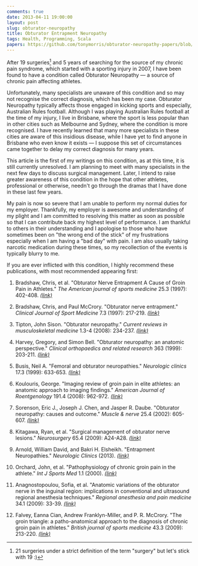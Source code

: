 ```yaml
---
comments: true
date: 2013-04-11 19:00:00
layout: post
slug: obturator-neuropathy
title: Obturator Entrapment Neuropathy
tags: Health, Programming, Scala
papers: https://github.com/tonymorris/obturator-neuropathy-papers/blob/master
---
```


After 19 surgeries[^1] and 5 years of searching for the source of my chronic pain syndrome, which started with a sporting injury in 2007, I have been found to have a condition called Obturator Neuropathy — a source of chronic pain affecting athletes.

Unfortunately, many specialists are unaware of this condition and so may not recognise the correct diagnosis, which has been my case. Obturator Neuropathy typically affects those engaged in kicking sports and especially, Australian Rules football. Although I was playing Australian Rules football at the time of my injury, I live in Brisbane, where the sport is less popular than in other cities such as Melbourne and Sydney, where the condition is more recognised. I have recently learned that many more specialists in these cities are aware of this insidious disease, while I have yet to find anyone in Brisbane who even know it exists — I suppose this set of circumstances came together to delay my correct diagnosis for many years.

This article is the first of my writings on this condition, as at this time, it is still currently unresolved. I am planning to meet with many specialists in the next few days to discuss surgical management. Later, I intend to raise greater awareness of this condition in the hope that other athletes, professional or otherwise, needn't go through the dramas that I have done in these last few years.

My pain is now so severe that I am unable to perform my normal duties for my employer. Thankfully, my employer is awesome and understanding of my plight and I am committed to resolving this matter as soon as possible so that I can contribute back my highest level of performance. I am thankful to others in their understanding and I apologise to those who have sometimes been on "the wrong end of the stick" of my frustrations especially when I am having a "bad day" with pain. I am also usually taking narcotic medication during these times, so my recollection of the events is typically blurry to me.

If you are ever inflicted with this condition, I highly recommend these publications, with most recommended appearing first:

1. Bradshaw, Chris, et al. "Obturator Nerve Entrapment A Cause of Groin Pain in Athletes." *The American journal of sports medicine* 25.3 (1997): 402-408. [_(link)_]($papers$/obturator-nerve-entrapment-a-cause-of-groin-pain.pdf?raw=true)

2. Bradshaw, Chris, and Paul McCrory. "Obturator nerve entrapment." *Clinical Journal of Sport Medicine* 7.3 (1997): 217-219. [_(link)_]($papers$/obturator-nerve-entrapment.pdf?raw=true)

3. Tipton, John Sison. "Obturator neuropathy." *Current reviews in musculoskeletal medicine* 1.3-4 (2008): 234-237. [_(link)_]($papers$/obturator-neuropathy-tipton.pdf?raw=true)

4. Harvey, Gregory, and Simon Bell. "Obturator neuropathy: an anatomic perspective." *Clinical orthopaedics and related research* 363 (1999): 203-211. [_(link)_]($papers$/obturator-neuropathy-an-anatomic-perspective.pdf?raw=true)

5. Busis, Neil A. "Femoral and obturator neuropathies." *Neurologic clinics* 17.3 (1999): 633-653. [_(link)_]($papers$/femoral-and-obturator-neuropathies.pdf?raw=true)

6. Koulouris, George. "Imaging review of groin pain in elite athletes: an anatomic approach to imaging findings." *American Journal of Roentgenology* 191.4 (2008): 962-972. [_(link)_]($papers$/imaging-review-of-groin-pain.pdf?raw=true)

7. Sorenson, Eric J., Joseph J. Chen, and Jasper R. Daube. "Obturator neuropathy: causes and outcome." *Muscle & nerve* 25.4 (2002): 605-607. [_(link)_]($papers$/obturator-neuropathy-causes-and-outcome.pdf?raw=true)

8. Kitagawa, Ryan, et al. "Surgical management of obturator nerve lesions." *Neurosurgery* 65.4 (2009): A24-A28. [_(link)_]($papers$/surgical-management-of-obturator-nerve-lesions.pdf?raw=true)

9. Arnold, William David, and Bakri H. Elsheikh. "Entrapment Neuropathies." *Neurologic Clinics* (2013). [_(link)_]($papers$/entrapment-neuropathies.pdf?raw=true)

10. Orchard, John, et al. "Pathophysiology of chronic groin pain in the athlete." *Int J Sports Med* 1.1 (2000). [_(link)_]($papers$/pathophysiology-of-chronic-groin-pain.pdf?raw=true)

11. Anagnostopoulou, Sofia, et al. "Anatomic variations of the obturator nerve in the inguinal region: implications in conventional and ultrasound regional anesthesia techniques." *Regional anesthesia and pain medicine* 34.1 (2009): 33-39. [_(link)_]($papers$/anatomic-variations-of-the-obturator-nerve.pdf?raw=true)

12. Falvey, Eanna Cian, Andrew Franklyn-Miller, and P. R. McCrory. "The groin triangle: a patho-anatomical approach to the diagnosis of chronic groin pain in athletes." *British journal of sports medicine* 43.3 (2009): 213-220. [_(link)_]($papers$/the-groin-triangle.pdf?raw=true)


[^1]: 21 surgeries under a strict definition of the term "surgery" but let's stick with 19 :)

